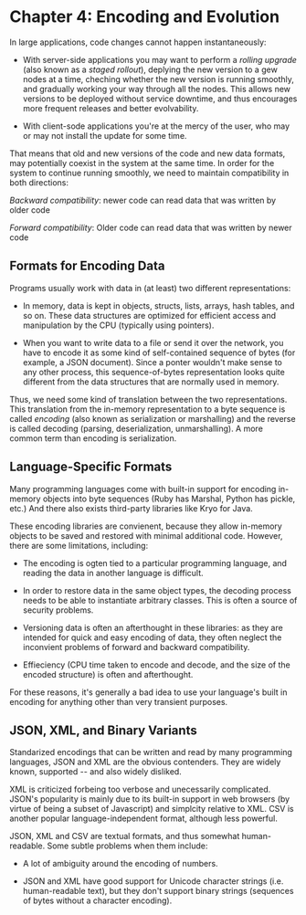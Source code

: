 # Chapter 4: Encoding and Evolution
In large applications, code changes cannot happen instantaneously: 

* With server-side applications you may want to perform a *rolling upgrade* (also known as a *staged rollout*), deplying the new version to a gew nodes at a time, cheching whether the new version is running smoothly, and gradually working your way through all the nodes. This allows new versions to be deployed without service downtime, and thus encourages more frequent releases and better evolvability. 

* With client-sode applications you're at the mercy of the user, who may or may not install the update for some time.

That means that old and new versions of the code and new data formats, may potentially coexist in the system at the same time. In order for the system to continue running smoothly, we need to maintain compatibility in both directions:

*Backward compatibility*: newer code can read data that was written by older code

*Forward compatibility*: Older code can read data that was written by newer code

## Formats for Encoding Data

Programs usually work with data in (at least) two different representations:

* In memory, data is kept in objects, structs, lists, arrays, hash tables, and so on. These data structures are optimized for efficient access and manipulation by the CPU (typically using pointers).

* When you want to write data to a file or send it over the network, you have to encode it as some kind of self-contained sequence of bytes (for example, a JSON document). Since a ponter wouldn't make sense to any other process, this sequence-of-bytes representation looks quite different from the data structures that are normally used in memory.

Thus, we need some kind of translation between the two representations. This translation from the in-memory representation to a byte sequence is called *encoding* (also known as serialization or marshalling) and the reverse is called decoding (parsing, deserialization, unmarshalling). A more common term than encoding is serialization.

## Language-Specific Formats

Many programming languages come with built-in support for encoding in-memory objects into byte sequences (Ruby has Marshal, Python has pickle, etc.) And there also exists third-party libraries like Kryo for Java.

These encoding libraries are convienent, because they allow in-memory objects to be saved and restored with minimal additional code. However, there are some limitations, including:

* The encoding is ogten tied to a particular programming language, and reading the data in another language is difficult.

* In order to restore data in the same object types, the decoding process needs to be able to instantiate arbitrary classes. This is often a source of security problems.

* Versioning data is often an afterthought in these libraries: as they are intended for quick and easy encoding of data, they often neglect the inconvient problems of forward and backward compatibility.

* Effieciency (CPU time taken to encode and decode, and the size of the encoded structure) is often and afterthought.

For these reasons, it's generally a bad idea to use your language's built in encoding for anything other than very transient purposes.

## JSON, XML, and Binary Variants
Standarized encodings that can be written and read by many programming languages, JSON and XML are the obvious contenders. They are widely known, supported -- and also widely disliked. 

XML is criticized forbeing too verbose and unecessarily complicated. JSON's popularity is mainly due to its built-in support in web browsers (by virtue of being a subset of Javascript) and simplcity relative to XML. CSV is another popular language-independent format, although less powerful.

JSON, XML and CSV are textual formats, and thus somewhat human-readable. Some subtle problems when them include:

* A lot of ambiguity around the encoding of numbers.

* JSON and XML have good support for Unicode character strings (i.e. human-readable text), but they don't support binary strings (sequences of bytes without a character encoding).